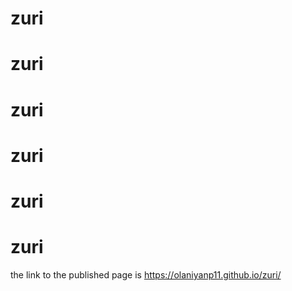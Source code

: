 # zuri
# zuri
# zuri
# zuri
# zuri
# zuri
 the link to the published page is
 https://olaniyanp11.github.io/zuri/
